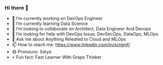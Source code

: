 ### Hi there 👋



- 🔭 I’m currently working on DevOps Engineer
- 🌱 I’m currently learning Data Science
- 👯 I’m looking to collaborate on Architect, Data Engineer And Devops
- 🤔 I’m looking for help with DevOps Issue, DevSecOps, DataOps, MLOps
- 💬 Ask me about Anything Releated to Cloud and MLOps
- 📫 How to reach me: https://www.linkedin.com/in/sctgmf/
- 😄 Pronouns: Satya
- ⚡ Fun fact: Fast Learner With Graps Thinker

